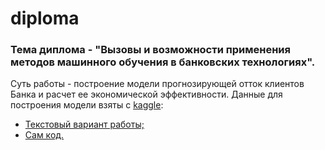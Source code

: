 # diploma  

### Тема диплома - "Вызовы и возможности применения методов машинного обучения в банковских технологиях".  
Суть работы - построение модели прогнозирующей отток клиентов Банка и расчет ее экономической эффективности. Данные для построения модели взяты с [kaggle](https://www.kaggle.com/sakshigoyal7/credit-card-customers):
* [Текстовый вариант работы;](https://github.com/kostyabykov/diploma/blob/main/%D0%92%D0%9A%D0%A0_%D0%91%D1%8B%D0%BA%D0%BE%D0%B2_%D0%97%D0%9C%D0%A4%D0%91%D0%A419-9_%D0%92%D1%8B%D0%B7%D0%BE%D0%B2%D1%8B%20%D0%B8%20%D0%B2%D0%BE%D0%B7%D0%BC%D0%BE%D0%B6%D0%BD%D0%BE%D1%81%D1%82%D0%B8%20%D0%BF%D1%80%D0%B8%D0%BC%D0%B5%D0%BD%D0%B5%D0%BD%D0%B8%D1%8F%20%D0%BC%D0%B5%D1%82%D0%BE%D0%B4%D0%BE%D0%B2%20%D0%BC%D0%B0%D1%88%D0%B8%D0%BD%D0%BD%D0%BE%D0%B3%D0%BE%20%D0%BE%D0%B1%D1%83%D1%87%D0%B5%D0%BD%D0%B8%D1%8F%20%D0%B2%20%D0%B1%D0%B0%D0%BD%D0%BA%D0%BE%D0%B2%D1%81%D0%BA%D0%B8%D1%85%20%D1%82%D0%B5%D1%85%D0%BD%D0%BE%D0%BB%D0%BE%D0%B3%D0%B8%D1%8F%D1%85.docx)
* [Сам код.](https://github.com/kostyabykov/diploma/blob/main/diploma.ipynb)

